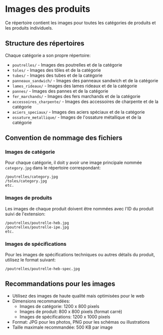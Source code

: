 # Images des produits

Ce répertoire contient les images pour toutes les catégories de produits et les produits individuels.

## Structure des répertoires

Chaque catégorie a son propre répertoire:

- `poutrelles/` - Images des poutrelles et de la catégorie
- `toles/` - Images des tôles et de la catégorie
- `tubes/` - Images des tubes et de la catégorie
- `panneaux_sandwich/` - Images des panneaux sandwich et de la catégorie
- `lames_rideaux/` - Images des lames rideaux et de la catégorie
- `pannes/` - Images des pannes et de la catégorie
- `fer_marchands/` - Images des fers marchands et de la catégorie
- `accessoires_charpente/` - Images des accessoires de charpente et de la catégorie
- `aciers_speciaux/` - Images des aciers spéciaux et de la catégorie
- `ossature_metallique/` - Images de l'ossature métallique et de la catégorie

## Convention de nommage des fichiers

### Images de catégorie

Pour chaque catégorie, il doit y avoir une image principale nommée `category.jpg` dans le répertoire correspondant:

```
/poutrelles/category.jpg
/toles/category.jpg
etc.
```

### Images de produits

Les images de chaque produit doivent être nommées avec l'ID du produit suivi de l'extension:

```
/poutrelles/poutrelle-heb.jpg
/poutrelles/poutrelle-ipe.jpg
etc.
```

### Images de spécifications

Pour les images de spécifications techniques ou autres détails du produit, utilisez le format suivant:

```
/poutrelles/poutrelle-heb-spec.jpg
```

## Recommandations pour les images

- Utilisez des images de haute qualité mais optimisées pour le web
- Dimensions recommandées:
  - Images de catégorie: 1200 x 800 pixels
  - Images de produit: 800 x 800 pixels (format carré)
  - Images de spécifications: 1200 x 1000 pixels
- Format: JPG pour les photos, PNG pour les schémas ou illustrations
- Taille maximale recommandée: 500 KB par image
